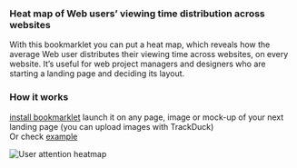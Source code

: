 ### Heat map of Web users’ viewing time distribution across websites 
With this bookmarklet you can put a heat map, which reveals how the average Web user distributes their viewing time across websites, on every website. It’s useful for web project managers and designers who are starting a landing page and deciding its layout.

### How it works
[install bookmarklet](http://trackduck.github.io/attention-map/) launch it on any page, image or mock-up of your next landing page (you can upload images with TrackDuck)  
Or check [example](http://trackduck.github.io/attention-map/examples) 

![User attention heatmap](https://hsto.org/files/fcc/59c/9cd/fcc59c9cd9fb4a5bafa1c9e5d54e252a.png)
